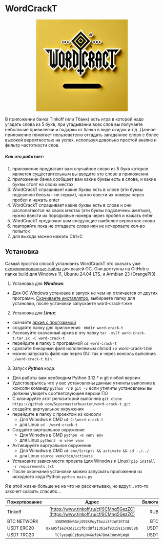 # WordCrackT
<p align="center">

<img src="https://github.com/Supermasterhuaster/word-crack-t/raw/master/doc/logo.png" width="300px" height="300px" alt="WordCrackT">

</p>
В приложении банка Tinkoff (или Tбанк) есть игра в которой надо угадать слова из 5 букв, при угадывании всех слов вы получаете небольшие привилегии и подарки от банка в виде скидок и т.д. Данное приложение помогает пользователю отгадать загаданное слово с более высокой вероятностью на успех, используя довольно простой анализ и фильтр частотности слов.

##### Как это работает:
1. приложение предлагает вам случайное слово из 5 букв которое является существительным 
вы вводите это слово в приложении
2. приложении банка сообщает вам какие буквы есть в слове, и какие буквы стоят на своих местах
3. WordCrackT спрашивает какие буквы есть в слове (эти буквы подсвечен белым - не серым), нужно ввести их номера через пробел и нажать enter
4. WordCrackT спрашивает какие буквы есть в слове и они располагаются на своих местах (эти буквы подсвечены желтым), нужно ввести их порядковые номера через пробел и нажать enter
5. WordCrackT предложит вам следующие наиболее вероятное слово 
6. повторяйте пока не отгадаете слово или не исчерпаете кол-во попыток 
7. для выхода можно нажать Ctrl+C 


## Установка


Самый простой способ установить WordCrackT это скачать уже [скомпилированные файлы](https://github.com/Supermasterhuaster/word-crack-t/tree/master/build) для вашей ОС. Они доступны на GitHub в папке build для Windows 11, Ubuntu 24.04 LTS, и Armbian 23 (OrangePI3) 

1. Установка для ***Windows***: 
 - Для ОС Windows установка и запуск не чем ни отличается от других программ. [Скачиваете инсталлятор](https://github.com/Supermasterhuaster/word-crack-t/tree/master/build/windows), выбираете папку для установки, после установки запускаете  word-crack-t.exe

2. Установка для ***Linux***:
 - скачайте [архив с программой](https://github.com/Supermasterhuaster/word-crack-t/tree/master/build/linux)
 - создайте папку для приложения ``` mkdir word-crack-t```
 - Распакуйте скачанный архив в эту папку ```tar -xvJf word-crack-t.tar.zx -C word-crack-t ```
 - перейдите в папку с программой ``` cd word-crack-t ``` 
 - сделайте бинарный файл исполняемым chmod +x word-crack-t.bin
 - можно запускать файл как через GUI так и через консоль выполнив ``` ./word-crack-t.bin``` 
3. Запуск ***Python*** кода:
 - Для работы вам необходим Python 3.12.* и git любой версии 
 - Удостоверьтесь что у вас установлены данные утилиты выполнив в консоли команду ``` python -V ``` и ``` git -v ``` если утилиты установлены вы должны увидеть соответсвующее версии ПО 
 - С клонируйте этот репозиторий выполнив ``` git clone https://github.com/Supermasterhuaster/word-crack-t.git ``` 
 - создайте виртуальное окружения
 - перейдите в папку с проектом из консоли
   - Для Winodws в CMD ``` cd C:\word-crack-t ```
   - для Linux ``` cd ./word-crack-t ```
 - Создайте виртуальное окружение
   - Для Winodws в CMD ``` python -m venv env ```
   - для Linux ``` python3 -m venv venv ```
 - Активируйте виртуальное окружение
   - Для Winodws в CMD ``` cd env/Scripts && activate && cd ../../ ```
   - для Linux ``` source venv/bin/activate ```
 - Установите зависимости проекта (для Winodws и Linux) ``` pip install -r requirements.txt ```
 - После окончания установки можно запускать приложения из исходного кода Python ``` python main.py ``` 

Я в этой жизни больше не на что ни рассчитываю, но вдруг... кто-то захочет сказать спасибо...

| Пожертвование | Адрес           | Валюта        |
|:------------- |:---------------:| -------------:|
| Tinkoff       | [https://www.tinkoff.ru/cf/9CMnq5GezZC](https://www.tinkoff.ru/cf/9CMnq5GezZC)  |   RUB |
|   BTC NETWORK            | ``` 15NDWXhkRGvj592KVuyTSozi3FJuF3KT3d ```           |           BTC|
|   USDT ERC20            | ``` 0xa85f1e243d21c1fbcd8f113b1ef9315915c8858b ```         |         USDT|
|   USDT TRC20            | ``` TC7yesqDCzbsHLM4Guf9A7DmACWnvWLWq8 ```         |         USDT|
